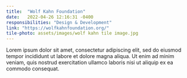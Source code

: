 ```yaml
---
title:  "Wolf Kahn Foundation"
date:   2022-04-26 12:16:31 -0400
responsibilities: "Design & Development"
link: "https://wolfkahnfoundation.org/"
tile-photo: assets/images/wolf kahn tile image.jpg
---
```

Lorem ipsum dolor sit amet, consectetur adipiscing elit, sed do eiusmod tempor incididunt ut labore et dolore magna aliqua. Ut enim ad minim veniam, quis nostrud exercitation ullamco laboris nisi ut aliquip ex ea commodo consequat.